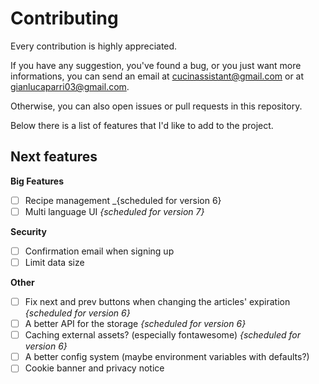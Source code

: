 # Contributing

Every contribution is highly appreciated.

If you have any suggestion, you've found a bug, or you just want more informations,
you can send an email at [cucinassistant@gmail.com](mailto:cucinassistant@gmail.com) or at
[gianlucaparri03@gmail.com](mailto:gianlucaparri03@gmail.com).

Otherwise, you can also open issues or pull requests in this repository.

Below there is a list of features that I'd like to add to the project.


## Next features

**Big Features**
- [ ] Recipe management _{scheduled for version 6}
- [ ] Multi language UI _{scheduled for version 7}_

**Security**
- [ ] Confirmation email when signing up
- [ ] Limit data size

**Other**
- [ ] Fix next and prev buttons when changing the articles' expiration _{scheduled for version 6}_
- [ ] A better API for the storage _{scheduled for version 6}_
- [ ] Caching external assets? (especially fontawesome) _{scheduled for version 6}_
- [ ] A better config system (maybe environment variables with defaults?)
- [ ] Cookie banner and privacy notice
